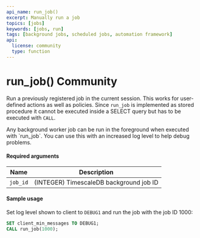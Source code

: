 ```yaml
---
api_name: run_job()
excerpt: Manually run a job
topics: [jobs]
keywords: [jobs, run]
tags: [background jobs, scheduled jobs, automation framework]
api:
  license: community
  type: function
---
```


# run_job() <tag type="community">Community</tag>

Run a previously registered job in the current session.
This works for user-defined actions as well as policies.
Since `run_job` is implemented as stored procedure it cannot be executed
inside a SELECT query but has to be executed with `CALL`.

<highlight type="tip">
Any background worker job can be run in the foreground when executed with
`run_job`. You can use this with an increased log level to help debug problems.
</highlight>

#### Required arguments

|Name|Description|
|---|---|
|`job_id`| (INTEGER)  TimescaleDB background job ID |

#### Sample usage

Set log level shown to client to `DEBUG1` and run the job with the job ID 1000:

```sql
SET client_min_messages TO DEBUG1;
CALL run_job(1000);
```
